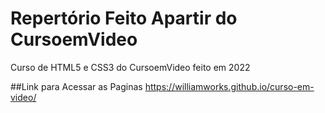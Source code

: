 # Repertório Feito Apartir do CursoemVideo
 Curso de HTML5 e CSS3 do CursoemVideo feito em 2022

##Link para Acessar as Paginas
 https://williamworks.github.io/curso-em-video/
